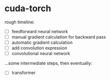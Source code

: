 # cuda-torch
rough timeline: 
- [ ] feedforward neural network 
- [ ] manual gradient calculation for backward pass
- [ ] automatic gradient calculation
- [ ] add convolution expression
- [ ] convolutional neural network

...some intermediate steps, then eventually:
- [ ] transformer

